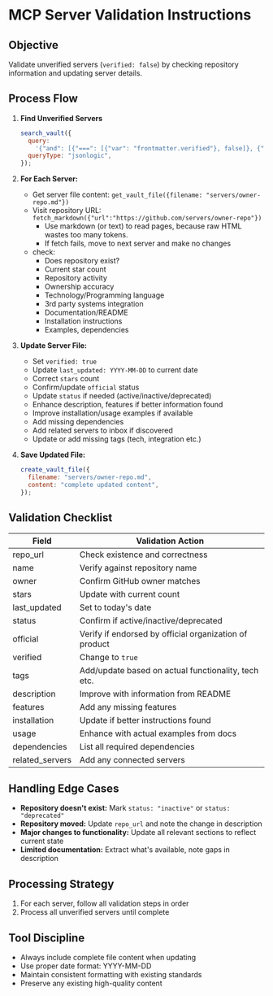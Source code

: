 # MCP Server Validation Instructions

## Objective

Validate unverified servers (`verified: false`) by checking repository information and updating server details.

## Process Flow

1. **Find Unverified Servers**

   ```javascript
   search_vault({
     query:
       '{"and": [{"===": [{"var": "frontmatter.verified"}, false]}, {"===": [{"var": "frontmatter.type"}, "server"]}]}',
     queryType: "jsonlogic",
   });
   ```

2. **For Each Server:**

   - Get server file content: `get_vault_file({filename: "servers/owner-repo.md"})`
   - Visit repository URL: `fetch_markdown({"url":"https://github.com/servers/owner-repo"})`
     - Use markdown (or text) to read pages, because raw HTML wastes too many tokens.
     - If fetch fails, move to next server and make no changes
   - check:
     - Does repository exist?
     - Current star count
     - Repository activity
     - Ownership accuracy
     - Technology/Programming language
     - 3rd party systems integration
     - Documentation/README
     - Installation instructions
     - Examples, dependencies

3. **Update Server File:**

   - Set `verified: true`
   - Update `last_updated: YYYY-MM-DD` to current date
   - Correct `stars` count
   - Confirm/update `official` status
   - Update `status` if needed (active/inactive/deprecated)
   - Enhance description, features if better information found
   - Improve installation/usage examples if available
   - Add missing dependencies
   - Add related servers to inbox if discovered
   - Update or add missing tags (tech, integration etc.)

4. **Save Updated File:**
   ```javascript
   create_vault_file({
     filename: "servers/owner-repo.md",
     content: "complete updated content",
   });
   ```

## Validation Checklist

| Field           | Validation Action                                      |
| --------------- | ------------------------------------------------------ |
| repo_url        | Check existence and correctness                        |
| name            | Verify against repository name                         |
| owner           | Confirm GitHub owner matches                           |
| stars           | Update with current count                              |
| last_updated    | Set to today's date                                    |
| status          | Confirm if active/inactive/deprecated                  |
| official        | Verify if endorsed by official organization of product |
| verified        | Change to `true`                                       |
| tags            | Add/update based on actual functionality, tech etc.    |
| description     | Improve with information from README                   |
| features        | Add any missing features                               |
| installation    | Update if better instructions found                    |
| usage           | Enhance with actual examples from docs                 |
| dependencies    | List all required dependencies                         |
| related_servers | Add any connected servers                              |

## Handling Edge Cases

- **Repository doesn't exist:** Mark `status: "inactive"` or `status: "deprecated"`
- **Repository moved:** Update `repo_url` and note the change in description
- **Major changes to functionality:** Update all relevant sections to reflect current state
- **Limited documentation:** Extract what's available, note gaps in description

## Processing Strategy

1. For each server, follow all validation steps in order
2. Process all unverified servers until complete

## Tool Discipline

- Always include complete file content when updating
- Use proper date format: YYYY-MM-DD
- Maintain consistent formatting with existing standards
- Preserve any existing high-quality content
